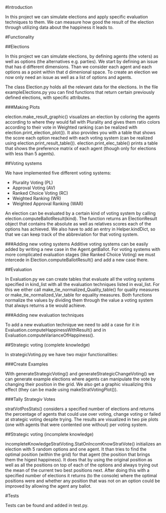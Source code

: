 #Introduction 

In this project we can simulate elections and apply specific evaluation techniques to them. We can measure how good the result of the election through utilizing data about the happiness it leads to. 


#Functionality


##Elections 

In this project we can simulate elections, by defining agents (the voters) as well as options (the alternatives e.g. parties).
We start by defining an issue that has d different dimensions. Than we consider each agent and each options as a point within that d dimenional space. To create an election we now only need an issue as well as a list of options and agents. 

The class Election.py holds all the relevant data for the elections. 
In the file exampleElections.py you can find functions that return certain previously defined elections, with specific attributes. 


###Making Plots 

election.make_result_graphic() visualizes an election by coloring the agents according to where they would fall with Plurality and gives them ratio colors according to their vote in Weighted ranking (can be realized with election.print_election_plot()). It also provides you with a table that shows the score each option reached with each voting system (can be realized using election.print_result_table()).
election.print_elec_table() prints a table that shows the preference matrix of each agent (though only for elections with less than 5 agents). 



##Voting systems


We have implemented five different voting systems:
+ Plurality Voting (PL)
+ Approval Voting (AV)
+ Ranked Choice Voting (RC)
+ Weighted Ranking (WR)
+ Weighted Approval Ranking (WAR)

An election can be evaluated by a certain kind of voting system by calling election.computeBallotResult(kind). 
The function returns an ElectionResult object that contains the absolute as well as relatives scores each of the options has achieved. 
We also have to add an entry in Helper.kindDict, so that we can keep track of the abbreviation for that voting system. 

###Adding new voting systems
Additive voting systems can be easily added by writing a new case in the Agent.getBallot. For voting systems with more complicated evaluation stages (like Ranked Choice Voting) we must intercede in Election.computeBallotResult() and add a new case there. 



##Evaluation 

In Evaluation.py we can create tables that evaluate all the voting systems specified in kind_list with all the evaluation techniques listed in eval_list. 
For this we either call make_tie_normalized_Quality_table() for quality measures or make_tie_normalized_Var_table for equality measures. Both functions normalize the values by dividing them through the value a voting system that always returns a tie would achieve. 

###Adding new evaluation techniques 

To add a new evaluation technique we need to add a case for it in Evaluation.computeHappinessWithResult() and in Evaluation.computeVarianceOfHappiness().

##Strategic voting (complete knowledge)

In strategicVoting.py we have two major functionalities: 

###Create Examples 

With generateStrategicVoting() and generateStrategicChangeVoting() we can generate example elections where agents can manipulate the vote by changing their position in the grid. 
We also get a graphic visualizing this effect (they can be made using makeStratVotingPlot()).

###Tally Strategiv Votes 

stratVotPosStats() considers a specified number of elections and returns the percentage of agents that could use over voting, change voting or failed at strategic voting despite trying. The results are visualized in two pie plots (one with agents that were contented one without) per voting system. 

##Strategic voting (incomplete knowledge)

incompleteKnowledgeStratVoting.StatOnIncomKnowStratVote() initializes an election with 5 random options and one agent.
    It than tries to find the optimal position (within the grid) for that agent (the position that brings them the higest happiness).
    It does that by using the original position as well as all the positions on top of each of the options
    and always trying out the mean of the current two best positions next. After doing this with a specified number of elections
     it returns (to the console) where the optimal positions were and whether any position that was not on an option could be improved by allowing the agent any ballot. 


#Tests

Tests can be found and added in test.py. 